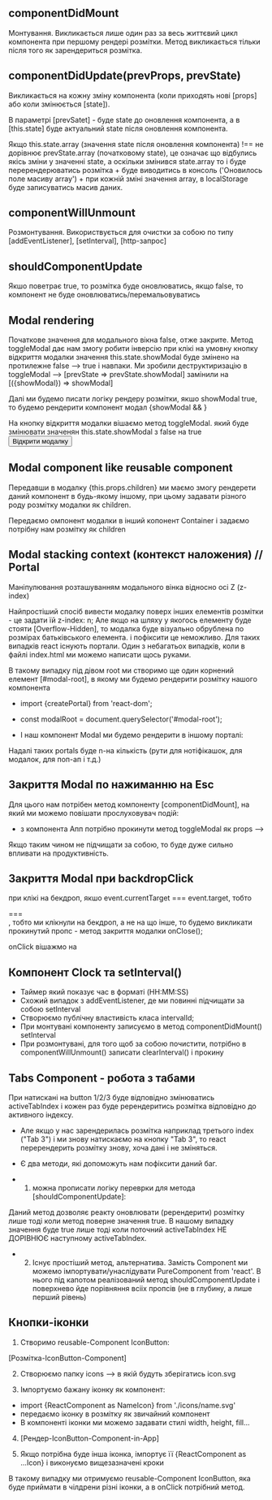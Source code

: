 ## componentDidMount

Монтування. Викликається лише один раз за весь життєвий цикл компонента при
першому рендері розмітки. Метод викликається тільки після того як зарендериться
розмітка.

<!-- componentDidMount() {
  const todos = localStorage.getItem('array'); [беремо значення з localStorage]
  const parsedTodos = JSON.parse(todos) [парсимо його в масив обєктів]

  if(parsedTodos) {
    this.setState({todos: parsedTodos})
  }

  [Якщо в localStorage не буде ніяких даних, то нам прийде значення null і у нас усе полетить, для цього використовуємо додаткову перевірку якшо parsedTodos === true, тоді в this.state.todos буде записувати значення parsedTodos]
} -->

## componentDidUpdate(prevProps, prevState)

Викликається на кожну зміну компонента (коли приходять нові [props] або коли
змінюється [state]).

В параметрі [prevSatet] - буде state до оновлення компонента, а в [this.state]
буде актуальний state після оновлення компонента.

<!-- componentDidUpdate (prevProps, prevState) {
  if(this.state.array !== prevState.array) {
    console.log('Оновилось поле масиву array')

    localStorage.setItem('array', JSON.stringify(this.state.array))
  }
} -->

Якщо this.state.array (значення state після оновлення компонента) !== не
дорівнює prevState.array (початковому state), це означає що відбулись якісь
зміни у значенні state, а оскільки змінився state.array то і буде
перерендерюватись розмітка + буде виводитись в консоль ('Оновилось поле масиву
array') + при кожній зміні значення array, в localStorage буде записуватись
масив даних.

## componentWillUnmount

Розмонтування. Використвується для очистки за собою по типу [addEventListener],
[setInterval], [http-запрос]

## shouldComponentUpdate

Якшо поветрає true, то розмітка буде оновлюватись, якщо false, то компонент не
буде оновлюватись/перемальовуватись

## Modal rendering

 <!-- state ={
  showModal: false
 }

 toggleModal = () => {
  this.setState(({showmodal}) => {
    showModal: !showModal,
  })
 }
 
 <button type="button" onClick={this.toggleModal}>Відкрити модалку</button>

 {showModal && <Modal />}
  -->

Початкове значення для модального вікна false, отже закрите. Метод toggleModal
дає нам змогу робити інверсію при клікі на умовну кнопку відкриття модалки
значення this.state.showModal буде змінено на протилежне false --> true і
навпаки. Ми зробили деструктиризацію в toggleModal --> [prevState =>
prevState.showModal] замінили на [({showModal}) => showModal]

Далі ми будемо писати логіку рендеру розмітки, якшо showModal true, то будемо
рендерити компонент модал {showModal && <Modal />}

На кнопку відкриття модалки вішаємо метод toggleModal. який буде змінювати
значенян this.state.showModal з false на true
<button type="button" onClick={this.toggleModal}>Відкрити модалку</button>

## Modal component like reusable component

  <!-- export class Modal extends Component {
    render() {
      return (
        <div className="Modal__backdrop">
          <div className="Modal__content">{this.props.children}</div>
        </div>
      )
    }
  } -->

Передавши в модалку {this.props.children} ми маємо змогу рендерети даний
компонент в будь-якому іншому, при цьому задавати різного роду розмітку модалки
як children.

  <!-- наприклад: 
    <Container>
      {showModal && <Modal>
        <h1>Це контент модалки для children</h1>
        <p>Lorem text content.....</p>

        <button type="button" onClick={this.toggle}>Close modal</button>
      </Modal>}
    </Container> -->

Передаємо омпонент модалки в інший копонент Container і задаємо потрібну нам
розмітку як children

## Modal stacking context (контекст наложения) // Portal

Маніпулювання розташуванням модального вінка відносно осі Z (z-index)

Найпростіший спосіб вивести модалку поверх інших елементів розмітки - це задати
їй z-index: n; Але якщо на шляху у якогось елементу буде стояти
[Overflow-Hidden], то модалка буде візуально обрублена по розмірах батьківського
елемента. і пофіксити це неможливо. Для таких випадків react існують портали.
Один з небагатьох випадків, коли в файлі index.html ми можемо написати щось
руками.

В такому випадку під дівом root ми створимо ще один корнений елемент
[#modal-root], в якому ми будемо рендерити розмітку нашого компонента

  <!-- for example:
    <body>
      <div id="root"></div> 

      <div id="modal-root"></div>
    </body>  -->

- import {createPortal} from 'react-dom';
- const modalRoot = document.querySelector('#modal-root');

- І наш компонент Modal ми будемо рендерити в іншому порталі:

<!-- export class Modal extends Component {
    render() {
      return createPortal(
        <div className="Modal__backdrop">
          <div className="Modal__content">{this.props.children}</div>
        </div>,
        modalRoot
      )
    }
  } -->

Надалі таких portals буде n-на кількість (рути для нотіфікашок, для модалок, для
поп-ап і т.д.)

## Закриття Modal по нажиманню на Esc

Для цього нам потрібен метод компоненту [componentDidMount], на який ми можемо
повішати прослуховувач подій:

- з компонента Апп потрібно прокинути метод toggleModal як props -->
<Modal onClose={this.toggleModal}>

  <!-- for ex: 
    componentDidMount () {
      window.addEventListener('keydown', this.handleKeyDown)
    } реєстрація прослуховувача
    
    componentWillUnmount () {
      window.removeEventListener('keydown', this.handleKeyDown)
    } знімаємо прослуховувача подій

    handleKeyDown = e => {
      if(e.code === 'Escape') {
        this.props.onClose() 
      }
    } колбек функція 
    -->

Якщо таким чином не підчищати за собою, то буде дуже сильно впливати на
продуктивність.

## Закриття Modal при backdropClick

при клікі на бекдроп, якшо event.currentTarget === event.target, тобто

<div className="Modal__backdrop"> === <div className="Modal__backdrop">, тобто ми клікнули на бекдроп, а не на що інше, то будемо викликати прокинутий пропс -
метод закриття модалки onClose();

onClick вішажмо на <div className="Modal__backdrop"></div>

<!-- export class Modal extends Component {
  handleBackdropClick = (event) => {
    if(event.target === event.currentTarget) {
      this.props.onClose()
    }
  }

  render() {
    return createPortal(
      <div className="Modal__backdrop" onClick={this.handleBackdropClick}>
        <div className="Modal__content">{this.props.children}</div>
      </div>,
      modalRoot
    )
  }
} -->

## Компонент Clock та setInterval()

- Таймер який показує час в форматі (HH:MM:SS)
- Схожий випадок з addEventListener, де ми повинні підчищати за собою
  setInterval
- Створюємо публічну властивість класа intervalId;
- При монтувані компоненту записуємо в метод componentDidMount() setInterval
- При розмонтувані, для того щоб за собою почистити, потрібно в
  componentWillUnmount() записати clearInterval() і прокину

<!-- export class Clock extends Component {
  state = {
    time: new Date().toLocaleTimeString(),
  }

  intervalId = null;

  componentDidMount() {
    this.intervalId = setInterval(
      () => this.setState({time: new Date().toLocaleTimeString()}),
      1000,
    )
  }

  componentWillUnmount() {
    clearInterval(this.intervalId)
  }

  render() {
    return <div className="Clock__face">{this.state.time}</div>
  }
} -->

## Tabs Component - робота з табами

При натискані на button 1/2/3 буде відповідно змінюватись activeTabIndex і кожен
раз буде ререндеритись розмітка відповідно до активного індексу.

- Але якщо у нас зарендерилась розмітка наприклад третього index ("Tab 3") і ми
  знову натискаємо на кнопку "Tab 3", то react перерендерить розмітку знову,
  хоча дані і не зміняться.

- Є два методи, які допоможуть нам пофіксити даний баг.

- 1. можна прописати логіку переврки для метода [shouldComponentUpdate]:

<!-- shouldComponentUpdate(nextProps, nextState) {
  return nextState.activeTabIndex !== this.state.activeTabIndex
} -->

Даний метод дозволяє реакту оновлювати (ререндерити) розмітку лише тоді коли
метод поверне значення true. В нашому випадку значення буде true лише тоді коли
поточний activeTabIndex НЕ ДОРІВНЮЄ наступному activeTabIndex.

- 2. Існує простіший метод, альтернатива. Замість Component ми можемо
     імпортувати/унаслідувати PureComponent from 'react'. В нього під капотом
     реалізований метод shouldComponentUpdate і поверхнево йде порівняння всііх
     пропсів (не в глубину, а лише перший рівень)

<!--
  export class Tabs extends PureComponent {
    state = {
      activeTabIndex: 0,
    }

    setActiveTabIndex = index => {
      this.setState({activeTabIndex: index})
    }

    render() {
      const {activeTabIndex} = this.state; деструктуризація зі state
      const {items} = this.props; деструктуризація прокинутого пропсу (json)
      const activeTab = items[activeTabIndex]

      return (
        <>
          <div>
            {items.map((item, index)=> (
              <button
                type="button"
                key={item.label}
                onClick={() => this.setActiveTabIndex(index)}
                >
                {item.label}
              </button>
            ))}
          </div>

          <div>
            <h2>{activetab.label}</h2>
            <p>{active.content}</p>
          </div>
        </>
      )
    }
  }
 -->

## Кнопки-іконки

1. Створимо reusable-Component IconButton:

[Розмітка-IconButton-Component]

<!--
export const IconButton = ({ children, onClick, ...allyProps}) => (
  <button type="button" className="IconButton" onClick={onClick} {...allyProps}>
    {children}
  </button> )

  IconButton.defaultProps = {
  onCLick: () => null,
  children: null,
  }; -->

2. Створюємо папку icons --> в якій будуть зберігатись icon.svg

3. Імпортуємо бажану іконку як компонент:

- import {ReactComponent as NameIcon} from './icons/name.svg'
- передаємо іконку в розмітку як звичайний компонент
- В компоненті іконки ми можемо задавати стилі width, height, fill...

4. [Рендер-IconButton-Component-in-App]

<Container>
  <IconButton onClick={this.toggleModal}>
    <NameIcon width="40" height="40" fill="#fff"/>
  </IconButton>
</Container>

5. Якщо потрібна буде інша іконка, імпортує її {ReactComponent as ...Icon} і
   виконуємо вищезазначені кроки

В такому випадку ми отримуємо reusable-Component IconButton, яка буде приймати в
чілдрени різні іконки, а в onClick потрібний метод.
